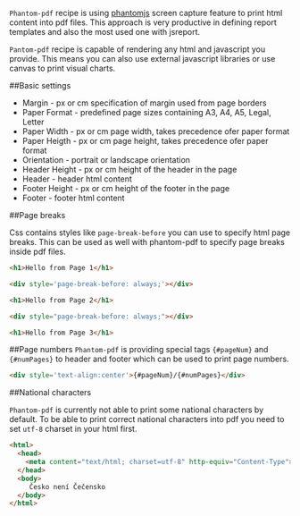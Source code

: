 
`Phantom-pdf` recipe is using [phantomjs](http://phantomjs.org/) screen capture feature to print html content into pdf files. This approach is very productive in defining report templates and also the most used one with jsreport.

`Pantom-pdf` recipe is capable of rendering any html and javascript you provide. This means you can also use external javascript libraries or use canvas to print visual charts.

##Basic settings

- Margin - px or cm specification of margin used from page borders
- Paper Format - predefined page sizes containing A3, A4, A5, Legal, Letter
- Paper Width - px or cm page width, takes precedence ofer paper format
- Paper Heigth - px or cm page height, takes precedence ofer paper format
- Orientation - portrait or landscape orientation
- Header Height - px or cm height of the header in the page
- Header - header html content
- Footer Height - px or cm height of the footer in the page
- Footer - footer html content

##Page breaks

Css contains styles like `page-break-before` you can use to specify html page breaks. This can be used as well with phantom-pdf to specify page breaks inside pdf files.

```html
<h1>Hello from Page 1</h1>

<div style='page-break-before: always;'></div>

<h1>Hello from Page 2</h1>

<div style="page-break-before: always;"></div>

<h1>Hello from Page 3</h1>
```

##Page numbers
`Phantom-pdf` is providing special tags `{#pageNum}` and `{#numPages}` to header and footer which can be used to print page numbers.
```html
<div style='text-align:center'>{#pageNum}/{#numPages}</div>
```

##National characters

`Phantom-pdf` is currently not able to print some national characters by default. To be able to print correct national characters into pdf you need to set `utf-8` charset in your html first.

```html
<html>
  <head>
    <meta content="text/html; charset=utf-8" http-equiv="Content-Type">
  </head>
  <body>
     Česko není Čečensko
  </body>
</html>

```

